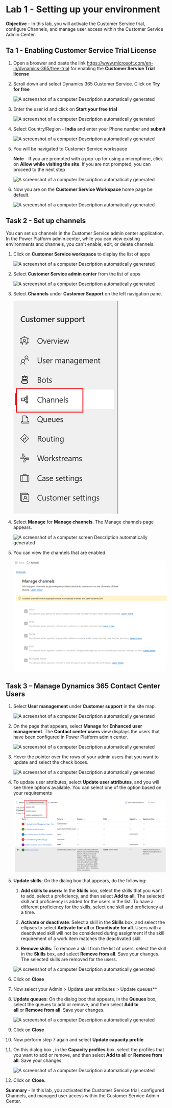 # Lab 1 - Setting up your environment

**Objective** -  In this lab, you will activate the Customer Service trial, configure Channels, and manage user access within the Customer Service Admin Center.

## Ta 1 - Enabling Customer Service Trial License 

1.  Open a broswer and paste the link https://www.microsoft.com/en-in/dynamics-365/free-trial for enabling the **Customer Service Trial license**

2. Scroll down and select Dynamics 365 Customer Service. Click on **Try for free**

    ![A screenshot of a computer Description automatically
generated](./media/media1/image0.png)

3. Enter the user id and click on **Start your free trial**

    ![A screenshot of a computer Description automatically
generated](./media/media1/image1.png)

2.  Select Country/Region - **India** and enter your Phone number and **submit**

    ![A screenshot of a computer Description automatically
generated](./media/media1/image2.png)

3.  You will be navigated to Customer Service workspace

    **Note** - If you are prompted with a pop-up for using a microphone, click on
    **Allow while visiting the site**. If you are not prompted, you can
    proceed to the next step

    ![A screenshot of a computer Description automatically
generated](./media/media1/image3.png)

5.  Now you are on the **Customer Service Workspace** home page be default.

    ![A screenshot of a computer Description automatically
generated](./media/media1/image4.png)

## Task 2 - Set up channels

You can set up channels in the Customer Service admin center
application. In the Power Platform admin center, while you can view
existing environments and channels, you can't enable, edit, or delete
channels.

1.  Click on **Customer Service workspace** to display the list of apps

    ![A screenshot of a computer Description automatically
generated](./media/media1/image5.png)

2.  Select **Customer Service admin center** from the list of apps

    ![A screenshot of a computer Description automatically
generated](./media/media1/image6.png)

3.  Select **Channels** under **Customer Support** on the left
    navigation pane.

    ![](./media/media1/image7.png)

4.  Select **Manage** for **Manage channels**. The Manage channels page
    appears.

    ![A screenshot of a computer screen Description automatically
generated](./media/media1/image8.png)

5.  You can view the channels that are enabled.

    ![](./media/media1/image9.png)

## Task 3 – Manage Dynamics 365 Contact Center Users

1.  Select **User management** under **Customer support** in the site
    map.

    ![A screenshot of a computer Description automatically
generated](./media/media1/image10.png)

2.  On the page that appears, select **Manage** for **Enhanced user
    management**. The **Contact center users** view displays the users
    that have been configured in Power Platform admin center.

    ![A screenshot of a computer Description automatically
generated](./media/media1/image11.png)

3.  Hover the pointer over the rows of your admin users that you want to
    update and select the check boxes.

    ![A screenshot of a computer Description automatically
generated](./media/media1/image12.png)

4.  To update user attributes, select **Update user attributes**, and
    you will see three options available. You can select one of the
    option based on your requirements

    ![](./media/media1/image13.png)

5.  **Update skills**: On the dialog box that appears, do the following:

    1.  **Add skills to users:** In the **Skills** box, select the
        skills that you want to add, select a proficiency, and then
        select **Add to all**. The selected skill and proficiency is
        added for the users in the list. To have a different proficiency
        for the skills, select one skill and proficiency at a time.

    2.  **Activate or deactivate**: Select a skill in
        the **Skills** box, and select the ellipses to select **Activate
        for all** or **Deactivate for all**. Users with a deactivated
        skill will not be considered during assignment if the skill
        requirement of a work item matches the deactivated skill.

    3.  **Remove skills**: To remove a skill from the list of users,
        select the skill in the **Skills** box, and select **Remove from
        all**. Save your changes. The selected skills are removed for
        the users.

    ![A screenshot of a computer Description automatically
generated](./media/media1/image14.png)

6.  Click on **Close**

7.  Now select your Admin \> Update user attributes \> Update
    queues**

8.  **Update queues**: On the dialog box that appears, in
    the **Queues** box, select the queues to add or remove, and then
    select **Add to all** or **Remove from all**. Save your changes.

    ![A screenshot of a computer Description automatically
generated](./media/media1/image15.png)

9.  Click on **Close**

10. Now perform step 7 again and select **Update capacity profile**

11. On this dialog box , in the **Capacity profiles** box, select the
    profiles that you want to add or remove, and then select **Add to
    all** or **Remove from all**. Save your changes.

    ![A screenshot of a computer Description automatically
generated](./media/media1/image16.png)

12. Click on **Close.**

**Summary** - In this lab, you activated the Customer Service trial, configured Channels, and managed user access within the Customer Service Admin Center.